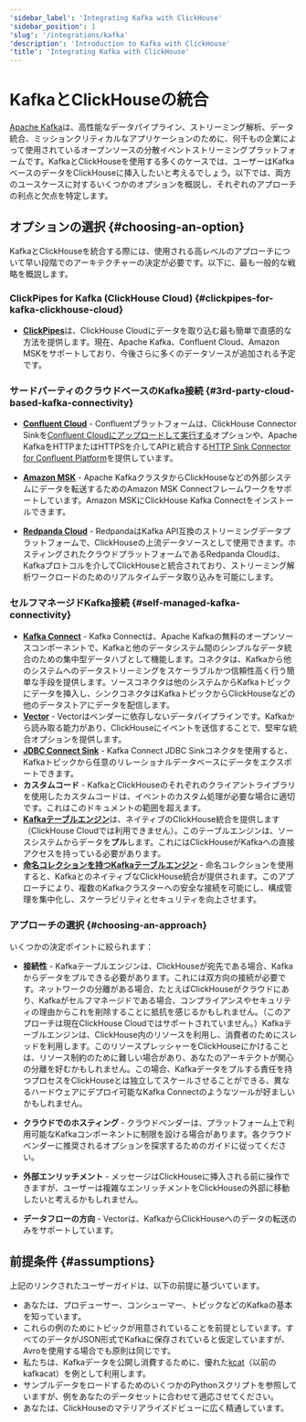 ```yaml
---
'sidebar_label': 'Integrating Kafka with ClickHouse'
'sidebar_position': 1
'slug': '/integrations/kafka'
'description': 'Introduction to Kafka with ClickHouse'
'title': 'Integrating Kafka with ClickHouse'
---
```





# KafkaとClickHouseの統合

[Apache Kafka](https://kafka.apache.org/)は、高性能なデータパイプライン、ストリーミング解析、データ統合、ミッションクリティカルなアプリケーションのために、何千もの企業によって使用されているオープンソースの分散イベントストリーミングプラットフォームです。KafkaとClickHouseを使用する多くのケースでは、ユーザーはKafkaベースのデータをClickHouseに挿入したいと考えるでしょう。以下では、両方のユースケースに対するいくつかのオプションを概説し、それぞれのアプローチの利点と欠点を特定します。

## オプションの選択 {#choosing-an-option}

KafkaとClickHouseを統合する際には、使用される高レベルのアプローチについて早い段階でのアーキテクチャーの決定が必要です。以下に、最も一般的な戦略を概説します。

### ClickPipes for Kafka (ClickHouse Cloud) {#clickpipes-for-kafka-clickhouse-cloud}
* [**ClickPipes**](../clickpipes/kafka.md)は、ClickHouse Cloudにデータを取り込む最も簡単で直感的な方法を提供します。現在、Apache Kafka、Confluent Cloud、Amazon MSKをサポートしており、今後さらに多くのデータソースが追加される予定です。

### サードパーティのクラウドベースのKafka接続 {#3rd-party-cloud-based-kafka-connectivity}
* [**Confluent Cloud**](./confluent/index.md) - Confluentプラットフォームは、ClickHouse Connector Sinkを[Confluent Cloudにアップロードして実行する](./confluent/custom-connector.md)オプションや、Apache KafkaをHTTPまたはHTTPSを介してAPIと統合する[HTTP Sink Connector for Confluent Platform](./confluent/kafka-connect-http.md)を提供しています。

* [**Amazon MSK**](./msk/index.md) - Apache KafkaクラスタからClickHouseなどの外部システムにデータを転送するためのAmazon MSK Connectフレームワークをサポートしています。Amazon MSKにClickHouse Kafka Connectをインストールできます。

* [**Redpanda Cloud**](https://cloud.redpanda.com/) - RedpandaはKafka API互換のストリーミングデータプラットフォームで、ClickHouseの上流データソースとして使用できます。ホスティングされたクラウドプラットフォームであるRedpanda Cloudは、Kafkaプロトコルを介してClickHouseと統合されており、ストリーミング解析ワークロードのためのリアルタイムデータ取り込みを可能にします。

### セルフマネージドKafka接続 {#self-managed-kafka-connectivity}
* [**Kafka Connect**](./kafka-clickhouse-connect-sink.md) - Kafka Connectは、Apache Kafkaの無料のオープンソースコンポーネントで、Kafkaと他のデータシステム間のシンプルなデータ統合のための集中型データハブとして機能します。コネクタは、Kafkaから他のシステムへのデータストリーミングをスケーラブルかつ信頼性高く行う簡単な手段を提供します。ソースコネクタは他のシステムからKafkaトピックにデータを挿入し、シンクコネクタはKafkaトピックからClickHouseなどの他のデータストアにデータを配信します。
* [**Vector**](./kafka-vector.md) - Vectorはベンダーに依存しないデータパイプラインです。Kafkaから読み取る能力があり、ClickHouseにイベントを送信することで、堅牢な統合オプションを提供します。
* [**JDBC Connect Sink**](./kafka-connect-jdbc.md) - Kafka Connect JDBC Sinkコネクタを使用すると、Kafkaトピックから任意のリレーショナルデータベースにデータをエクスポートできます。
* **カスタムコード** - KafkaとClickHouseのそれぞれのクライアントライブラリを使用したカスタムコードは、イベントのカスタム処理が必要な場合に適切です。これはこのドキュメントの範囲を超えます。
* [**Kafkaテーブルエンジン**](./kafka-table-engine.md)は、ネイティブのClickHouse統合を提供します（ClickHouse Cloudでは利用できません）。このテーブルエンジンは、ソースシステムからデータを**プル**します。これにはClickHouseがKafkaへの直接アクセスを持っている必要があります。
* [**命名コレクションを持つKafkaテーブルエンジン**](./kafka-table-engine-named-collections.md) - 命名コレクションを使用すると、KafkaとのネイティブなClickHouse統合が提供されます。このアプローチにより、複数のKafkaクラスターへの安全な接続を可能にし、構成管理を集中化し、スケーラビリティとセキュリティを向上させます。

### アプローチの選択 {#choosing-an-approach}
いくつかの決定ポイントに絞られます：

* **接続性** - Kafkaテーブルエンジンは、ClickHouseが宛先である場合、Kafkaからデータをプルできる必要があります。これには双方向の接続が必要です。ネットワークの分離がある場合、たとえばClickHouseがクラウドにあり、Kafkaがセルフマネージドである場合、コンプライアンスやセキュリティの理由からこれを削除することに抵抗を感じるかもしれません。（このアプローチは現在ClickHouse Cloudではサポートされていません。）Kafkaテーブルエンジンは、ClickHouse内のリソースを利用し、消費者のためにスレッドを利用します。このリソースプレッシャーをClickHouseにかけることは、リソース制約のために難しい場合があり、あなたのアーキテクトが関心の分離を好むかもしれません。この場合、Kafkaデータをプルする責任を持つプロセスをClickHouseとは独立してスケールさせることができる、異なるハードウェアにデプロイ可能なKafka Connectのようなツールが好ましいかもしれません。

* **クラウドでのホスティング** - クラウドベンダーは、プラットフォーム上で利用可能なKafkaコンポーネントに制限を設ける場合があります。各クラウドベンダーに推奨されるオプションを探求するためのガイドに従ってください。

* **外部エンリッチメント** - メッセージはClickHouseに挿入される前に操作できますが、ユーザーは複雑なエンリッチメントをClickHouseの外部に移動したいと考えるかもしれません。

* **データフローの方向** - Vectorは、KafkaからClickHouseへのデータの転送のみをサポートしています。

## 前提条件 {#assumptions}

上記のリンクされたユーザーガイドは、以下の前提に基づいています。

* あなたは、プロデューサー、コンシューマー、トピックなどのKafkaの基本を知っています。
* これらの例のためにトピックが用意されていることを前提としています。すべてのデータがJSON形式でKafkaに保存されていると仮定していますが、Avroを使用する場合でも原則は同じです。
* 私たちは、Kafkaデータを公開し消費するために、優れた[kcat](https://github.com/edenhill/kcat)（以前のkafkacat）を例として利用します。
* サンプルデータをロードするためのいくつかのPythonスクリプトを参照していますが、例をあなたのデータセットに合わせて適応させてください。
* あなたは、ClickHouseのマテリアライズドビューに広く精通しています。
